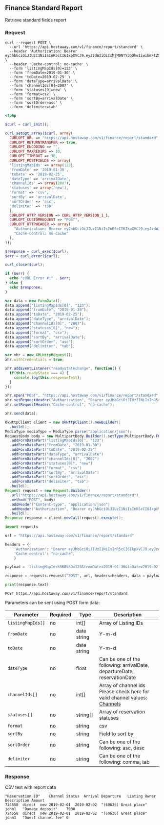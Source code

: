 ## Finance Standard Report

Retrieve standard fields report

### Request

```shell
curl --request POST \
  --url 'https://api.hostaway.com/v1/finance/report/standard' \
  --header 'Authorization: Bearer eyJhbGciOiJIUzI1NiIsInR5cCI6IkpXVCJ9.eyJzdWIiOiIxMjM0NTY3ODkwIiwibmFtZSI6IkpvaG4gRG9lIiwiaWF0IjoxNTE2MjM5MDIyfQ.SflKxwRJSMeKKF2QT4fwpMeJf36POk6yJV_adQssw5c' \
  --header 'Cache-control: no-cache' \
  --form 'listingMapIds[0]=123' \
  --form 'fromDate=2019-01-30' \
  --form 'toDate=2019-02-25' \
  --form 'dateType=arrivalDate' \
  --form 'channelIds[0]=2007' \
  --form 'statuses[0]=new' \
  --form 'format=csv' \
  --form 'sortBy=arrivalDate' \
  --form 'sortOrder=asc' \
  --form 'delimiter=tab'
```

```php
<?php

$curl = curl_init();

curl_setopt_array($curl, array(
  CURLOPT_URL => "https://api.hostaway.com/v1/finance/report/standard",
  CURLOPT_RETURNTRANSFER => true,
  CURLOPT_ENCODING => "",
  CURLOPT_MAXREDIRS => 10,
  CURLOPT_TIMEOUT => 30,
  CURLOPT_POSTFIELDS => array(
  'listingMapIds' => array(123),
  'fromDate' => '2019-01-30',
  'toDate' => '2019-02-25',
  'dateType' => 'arrivalDate',
  'channelIds' => array(2007),
  'statuses' => array('new'),
  'format' => 'csv',
  'sortBy' => 'arrivalDate',
  'sortOrder' => 'asc',
  'delimiter' => 'tab'
  ),
  CURLOPT_HTTP_VERSION => CURL_HTTP_VERSION_1_1,
  CURLOPT_CUSTOMREQUEST => "POST",
  CURLOPT_HTTPHEADER => array(
    "Authorization: Bearer eyJhbGciOiJIUzI1NiIsInR5cCI6IkpXVCJ9.eyJzdWIiOiIxMjM0NTY3ODkwIiwibmFtZSI6IkpvaG4gRG9lIiwiaWF0IjoxNTE2MjM5MDIyfQ.SflKxwRJSMeKKF2QT4fwpMeJf36POk6yJV_adQssw5c",
    "Cache-control: no-cache"
  ),
));

$response = curl_exec($curl);
$err = curl_error($curl);

curl_close($curl);

if ($err) {
  echo "cURL Error #:" . $err;
} else {
  echo $response;
}
```

```javascript
var data = new FormData();
data.append("listingMapIds[0]", "123");
data.append("fromDate", "2019-01-30");
data.append("toDate", "2019-02-25");
data.append("dateType", "arrivalDate");
data.append("channelIds[0]", "2007");
data.append("statuses[0]", "new");
data.append("format", "csv");
data.append("sortBy", "arrivalDate");
data.append("sortOrder", "asc");
data.append("delimiter", "tab");

var xhr = new XMLHttpRequest();
xhr.withCredentials = true;

xhr.addEventListener("readystatechange", function() {
  if(this.readyState === 4) {
    console.log(this.responseText);
  }
});

xhr.open("POST", "https://api.hostaway.com/v1/finance/report/standard");
xhr.setRequestHeader("Authorization", "Bearer eyJhbGciOiJIUzI1NiIsInR5cCI6IkpXVCJ9.eyJzdWIiOiIxMjM0NTY3ODkwIiwibmFtZSI6IkpvaG4gRG9lIiwiaWF0IjoxNTE2MjM5MDIyfQ.SflKxwRJSMeKKF2QT4fwpMeJf36POk6yJV_adQssw5c");
xhr.setRequestHeader("Cache-control", "no-cache");

xhr.send(data);
```

```java
OkHttpClient client = new OkHttpClient().newBuilder()
  .build();
MediaType mediaType = MediaType.parse("application/json");
RequestBody body = new MultipartBody.Builder().setType(MultipartBody.FORM)
  .addFormDataPart("listingMapIds[0]", "123")
  .addFormDataPart("fromDate", "2019-01-30")
  .addFormDataPart("toDate", "2019-02-25")
  .addFormDataPart("dateType", "arrivalDate")
  .addFormDataPart("channelIds[0]", "2007")
  .addFormDataPart("statuses[0]", "new")
  .addFormDataPart("format", "csv")
  .addFormDataPart("sortBy", "arrivalDate")
  .addFormDataPart("sortOrder", "asc")
  .addFormDataPart("delimiter", "tab")
  .build();
Request request = new Request.Builder()
  .url("https://api.hostaway.com/v1/finance/report/standard")
  .method("POST", body)
  .addHeader("Content-type", "application/json")
  .addHeader("Authorization", "Bearer eyJhbGciOiJIUzI1NiIsInR5cCI6IkpXVCJ9.eyJzdWIiOiIxMjM0NTY3ODkwIiwibmFtZSI6IkpvaG4gRG9lIiwiaWF0IjoxNTE2MjM5MDIyfQ.SflKxwRJSMeKKF2QT4fwpMeJf36POk6yJV_adQssw5c")
  .build();
Response response = client.newCall(request).execute();
```

```python
import requests

url = "https://api.hostaway.com/v1/finance/report/standard"

headers = {
    'Authorization': "Bearer eyJhbGciOiJIUzI1NiIsInR5cCI6IkpXVCJ9.eyJzdWIiOiIxMjM0NTY3ODkwIiwibmFtZSI6IkpvaG4gRG9lIiwiaWF0IjoxNTE2MjM5MDIyfQ.SflKxwRJSMeKKF2QT4fwpMeJf36POk6yJV_adQssw5c",
    'Cache-control': "no-cache",
    }

payload = 'listingMapIds%5B0%5D=123&fromDate=2019-01-30&toDate=2019-02-25&dateType=arrivalDate&channelIds%5B0%5D=2007&statuses%5B0%5D=new&format=csv&sortBy=arrivalDate&sortOrder=asc&delimiter=tab'

response = requests.request("POST", url, headers=headers, data = payload)

print(response.text)
```

`POST https://api.hostaway.com/v1/finance/report/standard`

Parameters can be sent using POST form data:

Parameter | Required | Type | Description
-------- | -------- | ---- | ----------- 
`listingMapIds[]` | no | int[] | Array of Listing IDs 
`fromDate` | no | date string | Y-m-d
`toDate` | no | date string | Y-m-d
`dateType` | no | float | Can be one of the following: arrivalDate, departureDate, reservationDate
`channelIds[]` | no | int[] | Array of channel ids<br>Please check here for valid channel values: [Channels](#reservation-channels)
`statuses[]` | no | string[] | Array of reservation statuses
`format` | no | string | csv
`sortBy` | no | string | Field to sort by
`sortOrder` | no | string | Can be one of the following: asc, desc
`delimiter` | no | string | Can be one of the following: comma, tab

### Response

CSV text with report data

```text
"Reservation ID"	Channel	Status	Arrival	Departure	Listing	Owner	Description	Amount
724558	direct	new	2019-02-01	2019-02-02	"(60636) Great place"	john1	"Damage deposit"	7000
724558	direct	new	2019-02-01	2019-02-02	"(60636) Great place"	john1	"Guest channel fee"	0
```
